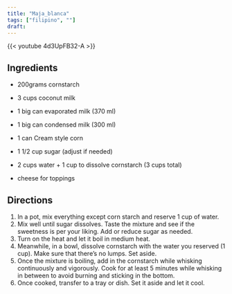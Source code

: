 ```yaml
---
title: "Maja_blanca"
tags: ["filipino", ""]
draft:
---
```


{{< youtube 4d3UpFB32-A  >}}

## Ingredients

-   200grams cornstarch

-   3 cups coconut milk 

-   1 big can evaporated milk (370 ml)

-   1 big can condensed milk (300 ml)

-   1 can Cream style corn

-   1 1/2 cup sugar (adjust if needed)

-   2 cups water + 1 cup to dissolve cornstarch (3 cups total)

-   cheese for toppings

## Directions

1. In a pot, mix everything except corn starch and reserve 1 cup of water.
2. Mix well until sugar dissolves. Taste the mixture and see if the sweetness is per your liking. Add or reduce sugar as needed.
3. Turn on the heat and let it boil in medium heat.
4. Meanwhile, in a bowl, dissolve cornstarch with the water you reserved (1 cup). Make sure that there’s no lumps. Set aside.
5. Once the mixture is boiling, add in the cornstarch while whisking continuously and vigorously. Cook for at least 5 minutes while whisking in between to avoid burning and sticking in the bottom.
6. Once cooked, transfer to a tray or dish. Set it aside and let it cool.